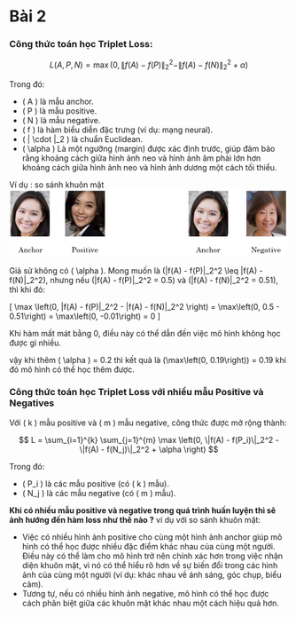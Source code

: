 # Bài 2

### Công thức toán học Triplet Loss:

$$
L(A, P, N) = \max \left(0, \|f(A) - f(P)\|_2^2 - \|f(A) - f(N)\|_2^2 + \alpha \right)
$$

Trong đó:
- \( A \) là mẫu anchor.
- \( P \) là mẫu positive.
- \( N \) là mẫu negative.
- \( f \) là hàm biểu diễn đặc trưng (ví dụ: mạng neural).
- \( \| \cdot \|_2 \) là chuẩn Euclidean.
- \( \alpha \) Là một ngưỡng (margin) được xác định trước, giúp đảm bảo rằng khoảng cách giữa hình ảnh neo và hình ảnh âm phải lớn hơn khoảng cách giữa hình ảnh neo và hình ảnh dương một cách tối thiểu.


Ví dụ : so sánh khuôn mặt
![alt text](image.png)

Giả sử không có \( \alpha \). Mong muốn là \(\|f(A) - f(P)\|_2^2 \leq \|f(A) - f(N)\|_2^2\), nhưng nếu \(\|f(A) - f(P)\|_2^2 = 0.5\) và \(\|f(A) - f(N)\|_2^2 = 0.51\), thì khi đó:

\[
\max \left(0, \|f(A) - f(P)\|_2^2 - \|f(A) - f(N)\|_2^2 \right) = \max\left(0, 0.5 - 0.51\right) = \max\left(0, -0.01\right) = 0
\]

Khi hàm mất mát bằng 0, điều này có thể dẫn đến việc mô hình không học được gì nhiều.

vậy khi thêm \( \alpha \) = 0.2 thì kết quả là \(\max\left(0, 0.19\right)\) = 0.19 khi đó mô hình có thể học thêm được.

### Công thức toán học Triplet Loss với nhiều mẫu Positive và Negatives

Với \( k \) mẫu positive và \( m \) mẫu negative, công thức được mở rộng thành:

$$
L = \sum_{i=1}^{k} \sum_{j=1}^{m} \max \left(0, \|f(A) - f(P_i)\|_2^2 - \|f(A) - f(N_j)\|_2^2 + \alpha \right)
$$

Trong đó:
- \( P_i \) là các mẫu positive (có \( k \) mẫu).
- \( N_j \) là các mẫu negative (có \( m \) mẫu).

**Khi có nhiều mẫu positive và negative trong quá trình huấn luyện thì sẽ ảnh hướng đến hàm loss như thế nào ?**
ví dụ với so sánh khuôn mặt:
- Việc có nhiều hình ảnh positive cho cùng một hình ảnh anchor giúp mô hình có thể học được nhiều đặc điểm khác nhau của cùng một người. Điều này có thể làm cho mô hình trở nên chính xác hơn trong việc nhận diện khuôn mặt, vì nó có thể hiểu rõ hơn về sự biến đổi trong các hình ảnh của cùng một người (ví dụ: khác nhau về ánh sáng, góc chụp, biểu cảm).
- Tương tự, nếu có nhiều hình ảnh negative, mô hình có thể học được cách phân biệt giữa các khuôn mặt khác nhau một cách hiệu quả hơn.
